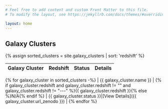 ```yaml
---
# Feel free to add content and custom Front Matter to this file.
# To modify the layout, see https://jekyllrb.com/docs/themes/#overriding-theme-defaults

layout: home
---
```


## Galaxy Clusters

{% assign sorted_clusters = site.galaxy_clusters | sort: 'redshift' %}

| Galaxy Cluster | Redshift | Status | Details | 
|---------------|----------|---------|---------|
{% for galaxy_cluster in sorted_clusters -%}
| {{ galaxy_cluster.name }} | {% if galaxy_cluster.redshift and galaxy_cluster.redshift != "" and galaxy_cluster.redshift != "---" %}{{ galaxy_cluster.redshift }}{% else %}N/A{% endif %} | {{ galaxy_cluster.status }}|[View Details]({{ galaxy_cluster.url_zenodo }}) | 
{% endfor %}